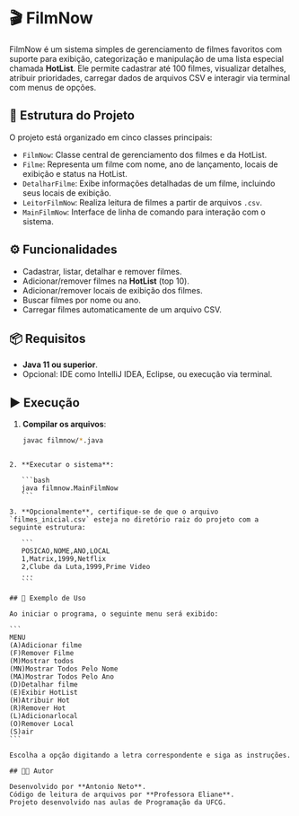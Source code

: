 # 🎬 FilmNow

FilmNow é um sistema simples de gerenciamento de filmes favoritos com suporte para exibição, categorização e manipulação de uma lista especial chamada **HotList**. Ele permite cadastrar até 100 filmes, visualizar detalhes, atribuir prioridades, carregar dados de arquivos CSV e interagir via terminal com menus de opções.

## 📁 Estrutura do Projeto

O projeto está organizado em cinco classes principais:

- `FilmNow`: Classe central de gerenciamento dos filmes e da HotList.
- `Filme`: Representa um filme com nome, ano de lançamento, locais de exibição e status na HotList.
- `DetalharFilme`: Exibe informações detalhadas de um filme, incluindo seus locais de exibição.
- `LeitorFilmNow`: Realiza leitura de filmes a partir de arquivos `.csv`.
- `MainFilmNow`: Interface de linha de comando para interação com o sistema.

## ⚙️ Funcionalidades

- Cadastrar, listar, detalhar e remover filmes.
- Adicionar/remover filmes na **HotList** (top 10).
- Adicionar/remover locais de exibição dos filmes.
- Buscar filmes por nome ou ano.
- Carregar filmes automaticamente de um arquivo CSV.

## 📦 Requisitos

- **Java 11 ou superior**.
- Opcional: IDE como IntelliJ IDEA, Eclipse, ou execução via terminal.

## ▶️ Execução

1. **Compilar os arquivos**:
   ```bash
   javac filmnow/*.java
````

2. **Executar o sistema**:

   ```bash
   java filmnow.MainFilmNow
   ```

3. **Opcionalmente**, certifique-se de que o arquivo `filmes_inicial.csv` esteja no diretório raiz do projeto com a seguinte estrutura:

   ```
   POSICAO,NOME,ANO,LOCAL
   1,Matrix,1999,Netflix
   2,Clube da Luta,1999,Prime Video
   ...
   ```

## 🧪 Exemplo de Uso

Ao iniciar o programa, o seguinte menu será exibido:

```
MENU
(A)Adicionar filme
(F)Remover Filme
(M)Mostrar todos
(MN)Mostrar Todos Pelo Nome
(MA)Mostrar Todos Pelo Ano
(D)Detalhar filme
(E)Exibir HotList
(H)Atribuir Hot
(R)Remover Hot
(L)Adicionarlocal
(O)Remover Local
(S)air
```

Escolha a opção digitando a letra correspondente e siga as instruções.

## 🧑‍💻 Autor

Desenvolvido por **Antonio Neto**.
Código de leitura de arquivos por **Professora Eliane**.
Projeto desenvolvido nas aulas de Programação da UFCG.
